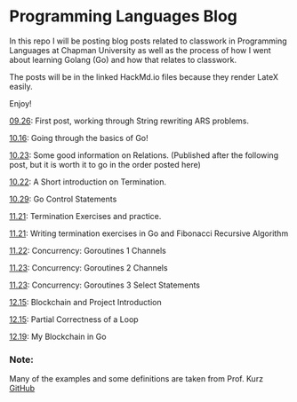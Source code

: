 Programming Languages Blog
==========================
In this repo I will be posting blog posts related to classwork in Programming Languages at Chapman University as well as the process of how I went about learning Golang (Go) and how that relates to classwork.

The posts will be in the linked HackMd.io files because they render LateX easily.

Enjoy!

[09.26](https://hackmd.io/s/SJJcTSFYQ): First post, working through String rewriting ARS problems.

[10.16](https://hackmd.io/s/SkAW-Jjt7): Going through the basics of Go!

[10.23](https://hackmd.io/s/rJ2DpM6iQ): Some good information on Relations. (Published after the following post, but it is worth it to go in the order posted here)

[10.22](https://hackmd.io/s/B1bPV-HiQ): A Short introduction on Termination.

[10.29](https://hackmd.io/s/S1WcSZhom): Go Control Statements

[11.21](https://hackmd.io/s/Sy4HXUH37): Termination Exercises and practice.

[11.21](https://hackmd.io/s/H1CALGmAX): Writing termination exercises in Go and Fibonacci Recursive Algorithm

[11.22](https://hackmd.io/s/SybxrDmCX): Concurrency: Goroutines 1 Channels

[11.23](https://hackmd.io/s/SJMIcjBA7): Concurrency: Goroutines 2 Channels

[11.23](https://hackmd.io/s/HkhAmzUA7): Concurrency: Goroutines 3 Select Statements

[12.15](https://hackmd.io/s/SJqMrhj0X): Blockchain and Project Introduction

[12.15](https://hackmd.io/s/SylE1RGeV): Partial Correctness of a Loop

[12.19](https://hackmd.io/s/S12--ePgN): My Blockchain in Go
### Note:
Many of the examples and some definitions are taken from Prof. Kurz [GitHub](https://github.com/alexhkurz/programming-languages)
